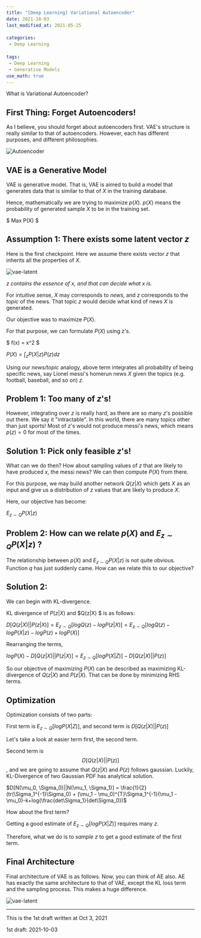 ```yaml
---
title: "[Deep Learning] Variational Autoencoder"
date: 2021-10-03
last_modified_at: 2021-05-25

categories:
 - Deep Learning 

tags:
 - Deep Learning
 - Generative Models 
use_math: true
---
```




What is Variational Autoencoder?



## First Thing: Forget Autoencoders!

As I believe, you should forget about autoencoders first. VAE's structure is really similar to that of autoencoders. However, each has different purposes, and different philosophies.

 ![Autoencoder](..\..\assets\images\AE_VAE\AE_FULL.png)



## VAE is a Generative Model

VAE is generative model. That is, VAE is aimed to build a model that generates data that is similar to that of $X$ in the training database. 

Hence, mathematically we are trying to maximize $p(X)$. $p(X)$ means the probability of generated sample $X$ to be in the training set.

$ Max P(X) $

## Assumption 1: There exists some latent vector $z$

Here is the first checkpoint.  Here we assume there exists vector $z$ that inherits all the properties of $X$. 

![vae-latent](..\..\assets\images\AE_VAE\VAE_latent.png)

*$z$ contains the essence of $x$, and that can decide what x is.*

For intuitive sense, $X$ may corresponds to *news*, and $z$ corresponds to the *topic* of the news. That topic $z$ would decide what kind of news $X$ is generated. 

Our objective was to maximize $P(X)$.

For that purpose, we can formulate $P(X)$ using $z$'s.

$ f(x) = x^2 $

$P(X) = \int_{z} {P(X|z) P(z) dz}$



Using our *news/topic* analogy, above term integrates all probability of being specific news, say Lionel messi's homerun news $X$ given the topics (e.g. football, baseball, and so on) $z$.



## Problem 1: Too many of $z$'s!

However, integrating over $z$ is really hard, as there are so many $z$'s possible out there. We say it "intractable". In this world, there are many topics other than just sports! Most of $z$'s would not produce messi's news, which means $p(z) = 0$ for most of the times.



## Solution 1: Pick only feasible $z$'s!

What can we do then?  How about sampling values of $z$ that are likely to have produced $x$, the messi news? We can then compute $P(X)$ from there.

For this purpose, we may build another network $Q(z|X)$ which gets $X$ as an input and give us a distribution of $z$ values that are likely to produce $X$.

Here, our objective has become:

$E_{z \sim Q} {P(X|z)}$




## Problem 2: How can we relate $p(X)$ and $E_{z \sim Q} {P(X|z)}$ ?

The relationship between $p(X)$ and $E_{z \sim Q} {P(X|z)}$ is not quite obvious. Function $q$ has just suddenly came. How can we relate this to our objective?



## Solution 2: 

We can begin with KL-divergence.

KL divergence of $P(z|X)$ and $Q(z|X) $ is as follows:

$D[Q(z|X) || P(z|X)] = E_{z \sim Q}[log Q(z) - logP(z|X)] = E_{z \sim Q}[log Q(z) - logP(X|z) - logP(z) + logP(X)]$

Rearranging the terms,

$logP(X) - D[Q(z|X) || P(z|X)] = E_{z \sim Q}[log P(X|Z)] - D[Q(z|X) || P(z)]$

So our objective of maximizing $P(X)$ can be described as maximizing KL-divergence of $Q(z|X)$ and $P(z|X)$. That can be done by minimizing RHS terms.



## Optimization

Optimization consists of two parts:

First term is $E_{z \sim Q}[log P(X|Z)]$, and second term is  $D[Q(z|X) || P(z)]$



Let's take a look at easier term first, the second term.

Second term is  $$ D[Q(z|X) || P(z)] $$, and we are going to assume that $Q(z|X)$ and $P(z)$ follows gaussian. Luckily, KL-Divergence of two Gaussian PDF has analytical solution.

$D[N(\mu_0, \Sigma_0)||N(\mu_1, \Sigma_1)] = \frac{1}{2}(tr(\Sigma_1^{-1}\Sigma_0) + (\mu_1 - \mu_0)^{T}\Sigma_1^{-1}(\mu_1 - \mu_0)-k+log(\frac{det\Sigma_1}{det\Sigma_0})$

How about the first term?

Getting a good estimate of $E_{z \sim Q}[log P(X|Z)]$ requires many $z$. 

Therefore, what we do is to *sample* $z$ to get a good estimate of the first term.  



## Final Architecture

Final architecture of VAE is as follows. Now, you can think of AE also. AE has exactly the same architecture to that of VAE, except the KL loss term and the sampling process. This makes a huge difference. 

![vae-latent](..\..\assets\images\AE_VAE\VAE_arch.png)

---

This is the 1st draft written at Oct 3, 2021

1st draft: 2021-10-03
